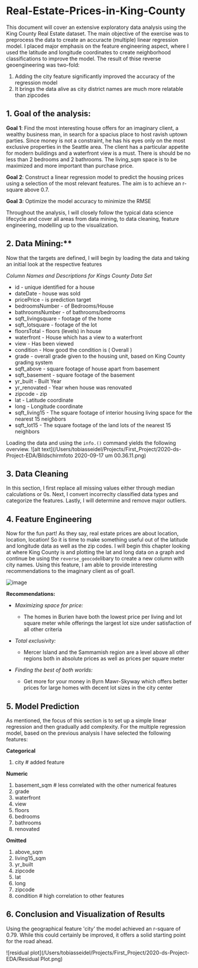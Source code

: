 # Real-Estate-Prices-in-King-County

This document will cover an extensive exploratory data analysis using the King County Real Estate dataset. 
The main objective of the exercise was to preprocess the data to create an accuracte (multiple) linear regression model. 
I placed major emphasis on the feature engineering aspect, where I used the latitude and longitude coordinates to create neighborhood classifications to improve the model. The result of thise reverse geoengineering was two-fold: 

1. Adding the city feature significantly improved the accuracy of the regression model 
2. It brings the data alive as city district names are much more relatable than zipcodes

## 1. Goal of the analysis: 

**Goal 1**:
Find the most interesting house offers for an imaginary client, a wealthy business man, in search for a spacius place to host ravish uptown parties. Since money is not a constraint, he has his eyes only on the most exclusive properties in the Seattle area. The client has a particular appetite for modern buildings and a waterfront view is a must. There is should be no less than 2 bedrooms and 2 bathrooms. The living_sqm space is to be maximized and more important than purchase price.

**Goal 2**:
Construct a linear regression model to predict the housing prices using a selection of the most relevant features. The aim is to achieve an r-square above 0.7. 

**Goal 3**:
Optimize the model accuracy to minimize the RMSE

Throughout the analysis, I will closely follow the typical data science lifecycle and cover all areas from data mining, to data cleaning, feature engineering, modelling up to the visualization. 

## 2.  Data Mining:**

Now that the targets are defined, I will begin by loading the data and taking an initial look at the respective features

*Column Names and Descriptions for Kings County Data Set*
  * id - unique identified for a house
  * dateDate - house was sold
  * pricePrice - is prediction target
  * bedroomsNumber - of Bedrooms/House
  * bathroomsNumber - of bathrooms/bedrooms
  * sqft_livingsquare - footage of the home
  * sqft_lotsquare - footage of the lot
  * floorsTotal - floors (levels) in house
  * waterfront - House which has a view to a waterfront
  * view - Has been viewed
  * condition - How good the condition is ( Overall )
  * grade - overall grade given to the housing unit, based on King County grading system
  * sqft_above - square footage of house apart from basement
  * sqft_basement - square footage of the basement
  * yr_built - Built Year
  * yr_renovated - Year when house was renovated
  * zipcode - zip
  * lat - Latitude coordinate
  * long - Longitude coordinate
  * sqft_living15 - The square footage of interior housing living space for the nearest 15 neighbors
  * sqft_lot15 - The square footage of the land lots of the nearest 15 neighbors
  
  Loading the data and using the `info.()` command yields the following overview. 
  ![alt text](/Users/tobiasseidel/Projects/First_Project/2020-ds-Project-EDA/Bildschirmfoto 2020-09-17 um 00.36.11.png)
  
  
  
## 3. Data Cleaning 

In this section, I first replace all missing values either through median calculations or 0s. Next, I convert incorreclty classified data types and categorize the features. Lastly, I will determine and remove major outliers.

## 4. Feature Engineering

Now for the fun part! As they say, real estate prices are about location, location, location! So it is time to make something useful out of the latitude and longitude data as well as the zip codes.
I will begin this chapter looking at where King County is and plotting the lat and long data on a graph and continue be using the `reverse_geocode`libary to create a new column with city names. Using this feature, I am able to provide interesting recommendations to the imaginary client as of goal1. 

![image]('Boxplot.png')

**Recommendations:**
* *Maximizing space for price:*
    * The homes in Burien have both the lowest price per living and lot square meter while offerings the largest lot size under satisfaction of all other criteria

* *Total exclusivity:*
    * Mercer Island and the Sammamish region are a level above all other regions both in absolute prices as well as prices per square meter

* *Finding the best of both worlds:*
    * Get more for your money in Byrn Mawr-Skyway which offers better prices for large homes with decent lot sizes in the city center
    
## 5. Model Prediction

As mentioned, the focus of this section is to set up a simple linear regression and then gradually add complexity.
For the multiple regression model, based on the previous analysis I have selected the following features:
  
  **Categorical**
   1. city # added feature
   
  **Numeric**
   1. basement_sqm # less correlated with the other numerical features
   2. grade 
   3. waterfront
   4. view 
   5. floors
   6. bedrooms
   7. bathrooms
   8. renovated
   
  **Omitted**
   1. above_sqm 
   2. living15_sqm
   3. yr_built
   4. zipcode 
   5. lat
   6. long
   7. zipcode 
   8. condition # high correlation to other features
   
## 6. Conclusion and Visualization of Results

Using the geographical feature 'city' the model achieved an r-square of 0.79. 
While this could certainly be improved, it offers a solid starting point for the road ahead. 

![residual plot](/Users/tobiasseidel/Projects/First_Project/2020-ds-Project-EDA/Residual Plot.png)

